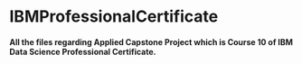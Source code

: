 # IBMProfessionalCertificate

#### All the files regarding Applied Capstone Project which is Course 10 of IBM Data Science Professional Certificate.
